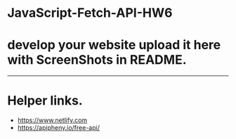 # JavaScript-Fetch-API-HW6
# develop your website upload it here with ScreenShots in README.
--------------------------------------------------------------------------------------------------------

# Helper links.
* https://www.netlify.com
* https://apipheny.io/free-api/ 

